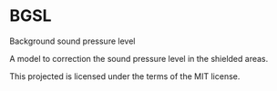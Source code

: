 BGSL
====

Background sound pressure level


A model to correction the sound pressure level in the shielded areas.

This projected is licensed under the terms of the MIT license.
